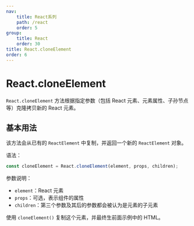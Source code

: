```yaml
---
nav:
    title: React系列
    path: /react
    order: 5
group:
    title: React
    order: 30
title: React.cloneElement
order: 6
---
```


# React.cloneElement

`React.cloneElement` 方法根据指定参数（包括 React 元素、元素属性、子孙节点等）克隆拷贝新的 React 元素。

## 基本用法

该方法会从已有的 `ReactElement` 中复制，并返回一个新的 `ReactElement` 对象。

语法：

```jsx | pure
const cloneElement = React.cloneElement(element, props, children);
```

参数说明：

- `element`：React 元素
- `props`：可选，表示组件的属性
- `children`：第三个参数及其后的参数都会被认为是元素的子元素

使用 `cloneElement()` 复制这个元素，并最终生前面示例中的 HTML。

<!-- <code src="https://tsejx.github.io/react-guidebook/~demos/react-guidebook-cloneelement" /> -->

